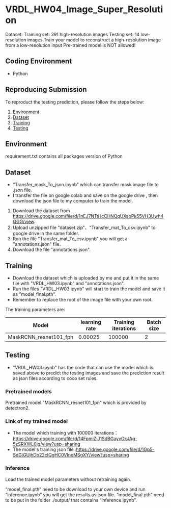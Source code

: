 # VRDL_HW04_Image_Super_Resolution
Dataset:
Training set: 291 high-resolution images
Testing set: 14 low-resolution images
Train your model to reconstruct a high-resolution image from a low-resolution input
Pre-trained model is NOT allowed!


## Coding Environment
- Python

## Reproducing Submission
To reproduct the testing prediction, please follow the steps below:
1. [Environment](#environment)
2. [Dataset](#dataset)
3. [Training](#training)
4. [Testing](#testing)

## Environment
requirement.txt contains all packages version of Python

## Dataset
- “Transfer_mask_To_json.ipynb” which can transfer mask image file to .json file. 
- I transfer the file on google colab and save on the google drive , then download the json file to my computer to train the model.
1. Download the dataset from https://drive.google.com/file/d/1nEJ7NTtHcCHNQqUXaoPk55VH3Uwh4QGG/view.
2. Upload unzipped file "dataset.zip"、"Transfer_mat_To_csv.ipynb" to google drive in the same folder.
3. Run the file "Transfer_mat_To_csv.ipynb" you will get a "annotations.json" file.
4. Download the file "annotations.json".



## Training
- Download the dataset which is uploaded by me and put it in the same file with "VRDL_HW03.ipynb" and "annotations.json".
- Run the files "VRDL_HW03.ipynb" will start to train the model and save it as "model_final.pth".
- Remember to replace the root of the image file with your own root.

The training parameters are:

Model | learning rate | Training iterations | Batch size
------------------------ | ------------------------- | ------------------------- | -------------------------
MaskRCNN_resnet101_fpn | 0.00025 | 100000 | 2

## Testing
- "VRDL_HW03.ipynb" has the code that can use the model which is saved above to predict the testing images and save the prediction result as json files according to coco set rules.

### Pretrained models
Pretrained model "MaskRCNN_resnet101_fpn" which is provided by detectron2.

### Link of my trained model
- The model which training with 100000 iterations：https://drive.google.com/file/d/14FpmiZiJ1SdBGayvGkJAg-5zSRXWL0jq/view?usp=sharing
- The model's training json file :https://drive.google.com/file/d/1Gp5-SdGiGUjhDb22cIQgHC0VIneMSgXY/view?usp=sharing

### Inference

Load the trained model parameters without retraining again.

“model_final.pth” need to be download to your own device and run “inference.ipynb” you will get the results as json file.
“model_final.pth” need to be put in the folder ./output/ that contains “inference.ipynb”.
